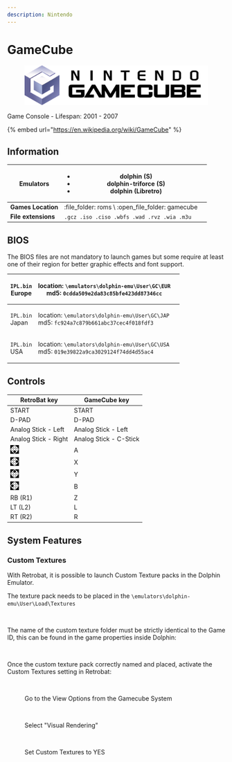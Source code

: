 ```yaml
---
description: Nintendo
---
```


# GameCube

<figure><img src="https://raw.githubusercontent.com/fabricecaruso/es-theme-carbon/5149a33eed46b2af638b06119397d4023b75131f/art/logos/gc.svg" alt=""><figcaption></figcaption></figure>

Game Console - Lifespan: 2001 - 2007

{% embed url="https://en.wikipedia.org/wiki/GameCube" %}

## Information

| **Emulators**       | <ul><li>dolphin (S) </li><li>dolphin-triforce (S) </li><li>dolphin (Libretro)</li></ul> |   |
| ------------------- | --------------------------------------------------------------------------------------- | - |
| **Games Location**  | :file\_folder: roms \ :open\_file\_folder: gamecube                                     |   |
| **File extensions** | `.gcz .iso .ciso .wbfs .wad .rvz .wia .m3u`                                             |   |

## BIOS

The BIOS files are not mandatory to launch games but some require at least one of their region for better graphic effects and font support.

| <p><code>IPL.bin</code><br>Europe</p> | <p>location: <code>\emulators\dolphin-emu\User\GC\EUR</code><br>md5: <code>0cdda509e2da83c85bfe423dd87346cc</code></p> |   |
| ------------------------------------- | ---------------------------------------------------------------------------------------------------------------------- | - |
| <p><code>IPL.bin</code><br>Japan</p>  | <p>location: <code>\emulators\dolphin-emu\User\GC\JAP</code><br>md5: <code>fc924a7c879b661abc37cec4f018fdf3</code></p> |   |
| <p><code>IPL.bin</code><br>USA</p>    | <p>location: <code>\emulators\dolphin-emu\User\GC\USA</code><br>md5: <code>019e39822a9ca3029124f74dd4d55ac4</code></p> |   |

## Controls

| RetroBat key                                                                    | GameCube key             |
| ------------------------------------------------------------------------------- | ------------------------ |
| START                                                                           | START                    |
| D-PAD                                                                           | D-PAD                    |
| Analog Stick - Left                                                             | Analog Stick - Left      |
| Analog Stick - Right                                                            | Analog Stick  - C-Stick  |
| ![A](<../../.gitbook/assets/image (1) (2).png>)                                 | A                        |
| ![B](<../../.gitbook/assets/image (4).png>)                                     | X                        |
| <img src="../../.gitbook/assets/image (3) (1).png" alt="" data-size="original"> | Y                        |
| <img src="../../.gitbook/assets/image (2) (1).png" alt="" data-size="line">     | B                        |
| RB (R1)                                                                         | Z                        |
| LT (L2)                                                                         | L                        |
| RT (R2)                                                                         | R                        |

## System Features

### Custom Textures

With Retrobat, it is possible to launch Custom Texture packs in the Dolphin Emulator.

The texture pack needs to be placed in the `\emulators\dolphin-emu\User\Load\Textures`

<figure><img src="https://i.imgur.com/sKxzXS3.png" alt=""><figcaption></figcaption></figure>

The name of the custom texture folder must be strictly identical to the Game ID, this can be found in the game properties inside Dolphin:

<figure><img src="https://i.imgur.com/wWaNFxC.png" alt=""><figcaption></figcaption></figure>

Once the custom texture pack correctly named and placed, activate the Custom Textures setting in Retrobat:

<figure><img src="https://i.imgur.com/R5SWtvS.png" alt=""><figcaption><p>Go to the View Options from the Gamecube System</p></figcaption></figure>

<figure><img src="https://i.imgur.com/K5NInuR.png" alt=""><figcaption><p>Select "Visual Rendering"</p></figcaption></figure>

<figure><img src="https://i.imgur.com/UPixWDa.png" alt=""><figcaption><p>Set Custom Textures to YES</p></figcaption></figure>
